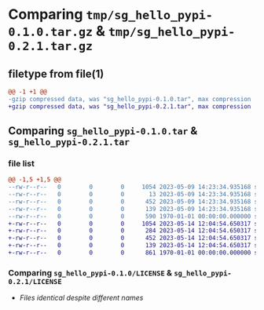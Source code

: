 # Comparing `tmp/sg_hello_pypi-0.1.0.tar.gz` & `tmp/sg_hello_pypi-0.2.1.tar.gz`

## filetype from file(1)

```diff
@@ -1 +1 @@
-gzip compressed data, was "sg_hello_pypi-0.1.0.tar", max compression
+gzip compressed data, was "sg_hello_pypi-0.2.1.tar", max compression
```

## Comparing `sg_hello_pypi-0.1.0.tar` & `sg_hello_pypi-0.2.1.tar`

### file list

```diff
@@ -1,5 +1,5 @@
--rw-r--r--   0        0        0     1054 2023-05-09 14:23:34.935168 sg_hello_pypi-0.1.0/LICENSE
--rw-r--r--   0        0        0       13 2023-05-09 14:23:34.935168 sg_hello_pypi-0.1.0/README.md
--rw-r--r--   0        0        0      452 2023-05-09 14:23:34.935168 sg_hello_pypi-0.1.0/pyproject.toml
--rw-r--r--   0        0        0      139 2023-05-09 14:23:34.935168 sg_hello_pypi-0.1.0/sg_hello_pypi/__init__.py
--rw-r--r--   0        0        0      590 1970-01-01 00:00:00.000000 sg_hello_pypi-0.1.0/PKG-INFO
+-rw-r--r--   0        0        0     1054 2023-05-14 12:04:54.650317 sg_hello_pypi-0.2.1/LICENSE
+-rw-r--r--   0        0        0      284 2023-05-14 12:04:54.650317 sg_hello_pypi-0.2.1/README.md
+-rw-r--r--   0        0        0      452 2023-05-14 12:04:54.650317 sg_hello_pypi-0.2.1/pyproject.toml
+-rw-r--r--   0        0        0      139 2023-05-14 12:04:54.650317 sg_hello_pypi-0.2.1/sg_hello_pypi/__init__.py
+-rw-r--r--   0        0        0      861 1970-01-01 00:00:00.000000 sg_hello_pypi-0.2.1/PKG-INFO
```

### Comparing `sg_hello_pypi-0.1.0/LICENSE` & `sg_hello_pypi-0.2.1/LICENSE`

 * *Files identical despite different names*

